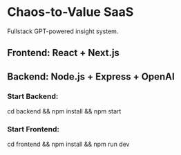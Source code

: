 
# Chaos-to-Value SaaS
Fullstack GPT-powered insight system.

## Frontend: React + Next.js
## Backend: Node.js + Express + OpenAI

### Start Backend:
cd backend && npm install && npm start

### Start Frontend:
cd frontend && npm install && npm run dev
